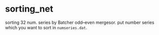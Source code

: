 # sorting_net
sorting 32 num. series by Batcher odd–even mergesor.
put number series which you want to sort in `numseries.dat`.
